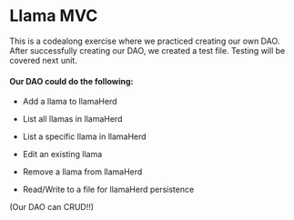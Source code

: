 # Llama MVC
This is a codealong exercise where we practiced creating our own DAO.  After successfully creating our DAO, we created a test file.  Testing will be covered next unit.

#### Our DAO could do the following:

 * Add a llama to llamaHerd
 
 * List all llamas in llamaHerd
 
 * List a specific llama in llamaHerd
 
 * Edit an existing llama
 
 * Remove a llama from llamaHerd
 
 * Read/Write to a file for llamaHerd persistence
 
 (Our DAO can CRUD!!)